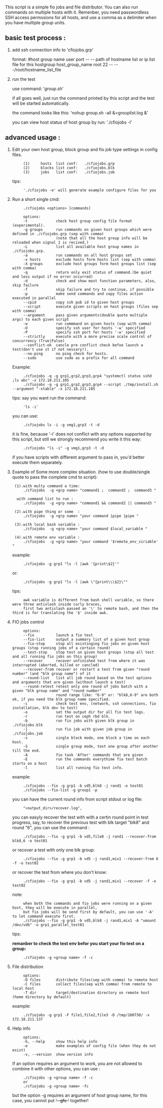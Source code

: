 
This script is a simple fio jobs and file distributor. You can also run commands on multiple hosts with it.
Remenber, you need passwordless SSH access permssions for all hosts, and use a comma as a delimiter when you have multiple group units.

basic test process :
--------
1. add ssh connection info to 'cfiojobs.grp'

    format:
            #host group name user    port      --          --          path of hostname list or ip list file for this hostgroup
            host_group_name  root    22        --          --          -/root/hostname_list_file

2. run the test

    use command:
            'group.sh'

    if all goes well, just run the command printed by this script and the test will be started automatically.

    the command looks like this:
            'nohup group.sh  -all &>grouplist.log &'

    you can view host status of host group by run:
            './cfiojobs -l'


advanced usage :
--------
1. Edit your own host group, block group and fio job type settings in config files.

            (1)     hosts  list conf:   ./cfiojobs.grp
            (2)     blocks list conf:   ./cfiojobs.blk
            (3)     jobs   list conf:   ./cfiojobs.job

    tips: 

            './cfiojobs -e' will generate example configure files for you

2. Run a short single cmd: 

            ./cfiojobs <options> [commands]

            options: 
            -t             check host group config file format (experimental).
            -g groups      run commands on given host groups which were defined in ./cfiojobs.grp (sep with comma)
                           (note that all the host group info will be reloaded when signal 1 is recived.)
            -L             list all available host group names in ./cfiojobs.grp.
            -a             run commands on all host groups set
            -x hosts       exclude hosts form hosts list (sep with comma)
            -X groups      exclude host groups form host groups list (sep with comma)
            -q             return only exit status of command.(be quiet and less output if no error occurred)
            -d             check and show most function parameters, also, skip failure
            -f             skip failure and try to continue, if possible
            -p             make send commands and copy files action executed in parallel
            --cpid         copy ssh pub id to given host groups 
            --script       execute given scripts on host groups (files sep with comma) 
            --argument     pass given arguments(double quote multiple args) to each given script  
            -w             run commmand on given hosts (sep with comma)
            -U             specify ssh user for hosts '-w' specified
            -P             specify ssh port for hosts '-w' specified
            --strictly     execute with a more precise scale control of concurrency (True|False)
            --conflict-ok  cancle pre conflict check befoe launch a test(don't use it if not nessary!).
            --no-ping      no ping check for hosts.
            --sudo         use sudo as a prefix for all command 

    Example: 
   
            ./cfiojobs -q -g grp1,grp2,grp3,grp4 "systemctl status sshd ;ls abc" -x 172.18.211.105
            ./cfiojobs -q -g grp1,grp2,grp3,grp4 --script ./tmp/install.sh --argument "-stable" -x 172.18.211.105

    tips:
    say you want run the command:
    
            'ls -i' 

    you can use: 

            ./cfiojobs ls -i -g vmg1,grp3 -t -d
      
    it is fine, because '-i' does not conflict with any options supported by this script,
    but still we strongly recommend you write it this way:

            ./cfiojobs "ls -i" -g vmg1,grp3 -t -d

    if you have scripts with different argument to pass in, you'd better execute them separately.

3. Example of Some more complex situation. (how to use double/single quote to pass the complete cmd to script):

        (1).with multy command a time:  
            ./cfiojobs  -g <grp name> "command1 ;  command2 ;  command3 "

         with command list to run :  
            ./cfiojobs  -g <grp name> "command1 && command2 || command3 "

        (2).with pipe thing or some  :  
            ./cfiojobs  -g <grp name> "your command |pipe |pipe "

        (3).with local bash variable :  
            ./cfiojobs  -g <grp name> "your command $local_variable "
            
        (4).with remote env variable :  
            ./cfiojobs  -g <grp name> "your command '$remote_env_viriable' " 

    example: 
            
            ./cfiojobs -g grp1 "ls -l |awk '{print\$2}'"
         
    or: 

            ./cfiojobs -g grp1 "ls -l |awk \"{print\\\$2}\""
       
    tips: 

            awk variable is different from bash shell variable, so there were three antislash inside curly braces,
            first two antislash passed an '\' to remote bash, and then the third is for translating the '$' inside awk.

4. FIO jobs control
    
            options:
            --fio          launch a fio test
            --fio-list     output a summary list of a given host group
            --fio-stop     stop all existinging fio jobs on given host groups (stop running jobs of a certain round)
            --test-stop    stop test on given host groups (stop all test and all running fio jobs on this group)
            --recover      recover unfinished test from where it was interrupted (aborted, killed or cancled)
            --recover-from recover or restart a test from given "round number" (and "blk group name") of it
            --round-list   list all job round based on the test options and arguments that are given (without launch a test)
            --round-retest retest only one round of jobs batch with a given "blk group name" and "round number"
                           round range like: "6-9" or: "blk8,6-9" are both ok, if you need the blk group name specified.
            -c             check test env, (network, ssh connections, fio installation, blk dev to test)
            -o             set the output dir for all fio test logs.
            -r             run test on ceph rbd blk.
            -b             run fio jobs with given blk group in ./cfiojobs.blk
            -j             run fio job with given job group in ./cfiojobs.job
            -s             single block mode, one block a time on each host.
            -S             single group mode, test one group after another till the end.
            -A             fio task 'After' commands that are given
            -E             run the commands everythime fio test batch starts on a host 
            -l             list all running fio test info.

    example: 

            ./cfiojobs --fio -g grp1 -b vd5,blk8 -j rand1 -o test01 
            ./cfiojobs --fio-list -g group1 -p
        
    you can have the current round info from script stdout or log file:
    
            "<output_dir>/recover.log", 
    you can easyly recover the test with with a certin round point in test progress, say, to recover the previous test with blk 
    target "blk8" and round "6", you can use the command :         

            ./cfiojobs --fio -g grp1 -b vd5,file8 -j rand1 --recover-from blk8,6 -o test01 
        
    or recover a test with only one blk group:
    
            ./cfiojobs --fio -g grp1 -b vd5 -j rand1,mix1 --recover-from 6 -f -o test02 
    
    or recover the test from where you don't know:
    
            ./cfiojobs --fio -g grp1 -b vd5 -j rand1,mix1 --recover -f -o test02 
    
    note:
        
            when both the commands and fio jobs were running on a given host, they will be execute in parallel,
            but fio jobs will be send first by default, you can use '-A' to let command execute first.
            ./cfiojobs --fio -g grp1 -b vd5,blk8 -j rand1,mix1 -A "umount /dev/vdb" -o grp1_parallel_test01

    tips:

    **remanber to check the test env befor you start your fio test on a group:**
    
            ./cfiojobs -g <group name> -f -c

5. File distribution

            options:
            -D files       distribute files(sep with comma) to remote host
            -C files       collect files(sep with comma) from remote to local host
            -T dir         target/destination directory on remote host (home directory by default)

    example: 
    
            ./cfiojobs -g grp1 -F file1,file2,file3 -D /tmp/180730/ -x 172.18.211.137

6. Help info

            options:
            -h, --help     show this help info
            -e             make examples of config file (when they do not exist)
            -v, --version  show version info

    If an option requires an argument to work, you are not allowed to combine it with other options,
    you can use :

            ./cfiojobs -g <group name> -f -c 
            or 
            ./cfiojobs -g <group name> -fc 

    but the option -g requires an argument of host group name, for this case, you cannot put ~~' -gfc '~~ together!

